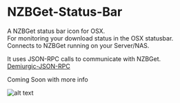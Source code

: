 NZBGet-Status-Bar
=================

A NZBGet status bar icon for OSX.   
For monitoring your download status in the OSX statusbar.    
Connects to NZBGet running on your Server/NAS.   

It uses JSON-RPC calls to communicate with NZBGet.   
[Demiurgic-JSON-RPC](https://github.com/dbowen/Demiurgic-JSON-RPC "Demiurgic-JSON-RPC")

Coming Soon with more info

![alt text](http://dev-tty.nl/nzbget-status-bar/screenshot.png "Screenshot")
